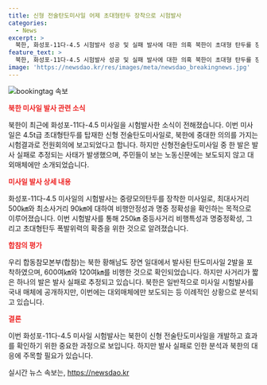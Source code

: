 ```yaml
---
title: 신형 전술탄도미사일 어제 초대형탄두 장착으로 시험발사
categories:
  - News
excerpt: >
  북한, 화성포-11다-4.5 시험발사 성공 및 실패 발사에 대한 의혹 북한이 초대형 탄두를 장착한 전술탄도미사일을 시험발사 성공을 밝히며 관련 내용을 공개했지만, 사거리가 짧은 한 발은 실패로 추정되고 북한 주민들이 보는 노동신문에는 보도되지 않았다. 이에 대해 북한의 의도와 군의 분석에 관한 의혹이 제기되고 있다.
feature_text: >
  북한, 화성포-11다-4.5 시험발사 성공 및 실패 발사에 대한 의혹 북한이 초대형 탄두를 장착한 전술탄도미사일을 시험발사 성공을 밝히며 관련 내용을 공개했지만, 사거리가 짧은 한 발은 실패로 추정되고 북한 주민들이 보는 노동신문에는 보도되지 않았다. 이에 대해 북한의 의도와 군의 분석에 관한 의혹이 제기되고 있다.
image: 'https://newsdao.kr/res/images/meta/newsdao_breakingnews.jpg'
---
```


<p><img src="https://newsdao.kr/res/images/meta/newsdao_breakingnews.jpg" alt="bookingtag 속보" /></p>

<p><b><span style="color: #ee2323;">북한 미사일 발사 관련 소식</span></b></p>

<p data-ke-size="size16">북한이 최근에 화성포-11다-4.5 미사일을 시험발사한 소식이 전해졌습니다. 이번 미사일은 4.5t급 초대형탄두를 탑재한 신형 전술탄도미사일로, 북한에 중대한 의의를 가지는 시험결과로 전원회의에 보고되었다고 합니다. 하지만 신형전술탄도미사일 중 한 발은 발사 실패로 추정되는 사태가 발생했으며, 주민들이 보는 노동신문에는 보도되지 않고 대외매체에만 소개되었습니다.</p>

<p><b><span style="color: #ee2323;">미사일 발사 상세 내용</span></b></p>

<p data-ke-size="size16">화성포-11다-4.5 미사일의 시험발사는 중량모의탄두를 장착한 미사일로, 최대사거리 500㎞와 최소사거리 90㎞에 대하여 비행안정성과 명중 정확성을 확인하는 목적으로 이루어졌습니다. 이번 시험발사를 통해 250㎞ 중등사거리 비행특성과 명중정확성, 그리고 초대형탄두 폭발위력의 확증을 위한 것으로 알려졌습니다.</p>

<p><b><span style="color: #ee2323;">합참의 평가</span></b></p>

<p data-ke-size="size16">우리 합동참모본부(합참)는 북한 황해남도 장연 일대에서 발사된 탄도미사일 2발을 포착하였으며, 600여㎞와 120여㎞를 비행한 것으로 확인되었습니다. 하지만 사거리가 짧은 하나의 발은 발사 실패로 추정되고 있습니다. 북한은 일반적으로 미사일 시험발사를 국내 매체에 공개하지만, 이번에는 대외매체에만 보도되는 등 이례적인 상황으로 분석되고 있습니다.</p>

<p><b><span style="color: #ee2323;">결론</span></b></p>

<p data-ke-size="size16">이번 화성포-11다-4.5 미사일 시험발사는 북한이 신형 전술탄도미사일을 개발하고 효과를 확인하기 위한 중요한 과정으로 보입니다. 하지만 발사 실패로 인한 분석과 북한의 대응에 주목할 필요가 있습니다.</p>
실시간 뉴스 속보는, <a href="https://newsdao.kr" rel="dofollow">https://newsdao.kr</a>


